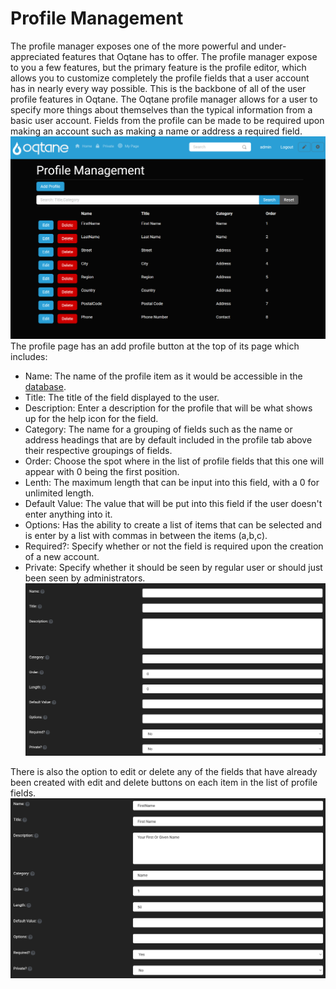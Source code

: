 # Profile Management

The profile manager exposes one of the more powerful and under-appreciated features that Oqtane has to offer. The profile manager expose to you a few features, but the primary feature is the profile editor, which allows you to customize completely the profile fields that a user account has in nearly every way possible. This is the backbone of all of the user profile features in Oqtane.
The Oqtane profile manager allows for a user to specify more things about themselves than the typical information from a basic user account. Fields from the profile can be made to be required upon making an account such as making a name or address a required field.
![profile-management](./assets/profile-management.png)
The profile page has an add profile button at the top of its page which includes:
* Name: The name of the profile item as it would be accessible in the [database](../host-administration/sql-management.md).
* Title: The title of the field displayed to the user.
* Description: Enter a description for the profile that will be what shows up for the help icon for the field.
* Category: The name for a grouping of fields such as the name or address headings that are by default included in the profile tab above their respective groupings of fields.
* Order: Choose the spot where in the list of profile fields that this one will appear with 0 being the first position.
* Lenth: The maximum length that can be input into this field, with a 0 for unlimited length.
* Default Value: The value that will be put into this field if the user doesn't enter anything into it.
* Options: Has the ability to create a list of items that can be selected and is enter by a list with commas in between the items (a,b,c).
* Required?: Specify whether or not the field is required upon the creation of a new account.
* Private: Specify whether it should be seen by regular user or should just been seen by administrators.
![add-profile](./assets/add-profile.png)

There is also the option to edit or delete any of the fields that have already been created with edit and delete buttons on each item in the list of profile fields.
![edit-profile](./assets/edit-profile.png)
